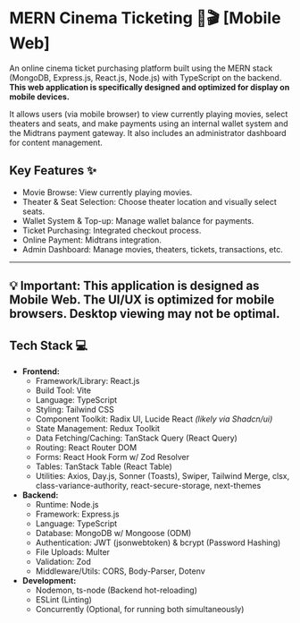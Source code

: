 # MERN Cinema Ticketing 🍿🎬 [Mobile Web]

An online cinema ticket purchasing platform built using the MERN stack (MongoDB, Express.js, React.js, Node.js) with TypeScript on the backend. **This web application is specifically designed and optimized for display on mobile devices.**

It allows users (via mobile browser) to view currently playing movies, select theaters and seats, and make payments using an internal wallet system and the Midtrans payment gateway. It also includes an administrator dashboard for content management.

## Key Features ✨

* Movie Browse: View currently playing movies.
* Theater & Seat Selection: Choose theater location and visually select seats.
* Wallet System & Top-up: Manage wallet balance for payments.
* Ticket Purchasing: Integrated checkout process.
* Online Payment: Midtrans integration.
* Admin Dashboard: Manage movies, theaters, tickets, transactions, etc.

---
💡 **Important:** This application is designed as **Mobile Web**. The UI/UX is optimized for mobile browsers. Desktop viewing may not be optimal.
---

## Tech Stack 💻

* **Frontend:**
    * Framework/Library: React.js
    * Build Tool: Vite
    * Language: TypeScript
    * Styling: Tailwind CSS
    * Component Toolkit: Radix UI, Lucide React _(likely via Shadcn/ui)_
    * State Management: Redux Toolkit
    * Data Fetching/Caching: TanStack Query (React Query)
    * Routing: React Router DOM
    * Forms: React Hook Form w/ Zod Resolver
    * Tables: TanStack Table (React Table)
    * Utilities: Axios, Day.js, Sonner (Toasts), Swiper, Tailwind Merge, clsx, class-variance-authority, react-secure-storage, next-themes
* **Backend:**
    * Runtime: Node.js
    * Framework: Express.js
    * Language: TypeScript
    * Database: MongoDB w/ Mongoose (ODM)
    * Authentication: JWT (jsonwebtoken) & bcrypt (Password Hashing)
    * File Uploads: Multer
    * Validation: Zod
    * Middleware/Utils: CORS, Body-Parser, Dotenv
* **Development:**
    * Nodemon, ts-node (Backend hot-reloading)
    * ESLint (Linting)
    * Concurrently (Optional, for running both simultaneously)

